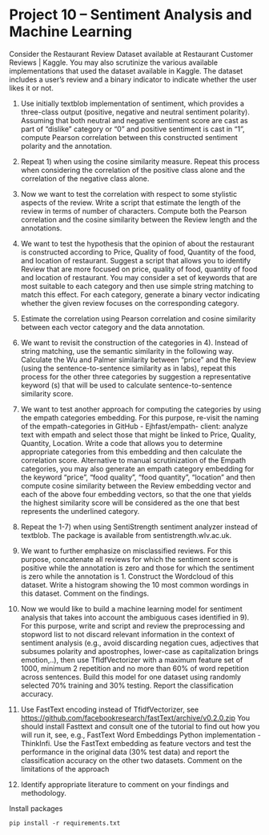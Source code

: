 # Project 10 – Sentiment Analysis and Machine Learning

Consider the Restaurant Review Dataset available at Restaurant Customer Reviews | Kaggle. You may also
scrutinize the various available implementations that used the dataset available in Kaggle. The dataset
includes a user’s review and a binary indicator to indicate whether the user likes it or not.

  1. Use initially textblob implementation of sentiment, which provides a three-class output (positive,
negative and neutral sentiment polarity). Assuming that both neutral and negative sentiment score are
cast as part of “dislike” category or “0” and positive sentiment is cast in “1”, compute Pearson
correlation between this constructed sentiment polarity and the annotation.

  2. Repeat 1) when using the cosine similarity measure. Repeat this process when considering the
correlation of the positive class alone and the correlation of the negative class alone.

  3. Now we want to test the correlation with respect to some stylistic aspects of the review. Write a script
that estimate the length of the review in terms of number of characters. Compute both the Pearson
correlation and the cosine similarity between the Review length and the annotations.

  4. We want to test the hypothesis that the opinion of about the restaurant is constructed according to
Price, Quality of food, Quantity of the food, and location of restaurant. Suggest a script that allows you
to identify Review that are more focused on price, quality of food, quantity of food and location of
restaurant. You may consider a set of keywords that are most suitable to each category and then use
simple string matching to match this effect. For each category, generate a binary vector indicating
whether the given review focuses on the corresponding category.

  5. Estimate the correlation using Pearson correlation and cosine similarity between each vector category
and the data annotation.

  6. We want to revisit the construction of the categories in 4). Instead of string matching, use the semantic
similarity in the following way. Calculate the Wu and Palmer similarity between “price” and the Review
(using the sentence-to-sentence similarity as in labs), repeat this process for the other three categories
by suggestion a representative keyword (s) that will be used to calculate sentence-to-sentence
similarity score.

  7. We want to test another approach for computing the categories by using the empath categories
embedding. For this purpose, re-visit the naming of the empath-categories in GitHub - Ejhfast/empath-
client: analyze text with empath and select those that might be linked to Price, Quality, Quantity,
Location. Write a code that allows you to determine appropriate categories from this embedding and
then calculate the correlation score. Alternative to manual scrutinization of the Empath categories,
you may also generate an empath category embedding for the keyword “price”, “food quality”, “food
quantity”, “location” and then compute cosine similarity between the Review embedding vector and
each of the above four embedding vectors, so that the one that yields the highest similarity score will
be considered as the one that best represents the underlined category.

  8. Repeat the 1-7) when using SentiStrength sentiment analyzer instead of textblob. The package is
available from sentistrength.wlv.ac.uk.

  9. We want to further emphasize on misclassified reviews. For this purpose, concatenate all reviews for
which the sentiment score is positive while the annotation is zero and those for which the sentiment is
zero while the annotation is 1. Construct the Wordcloud of this dataset. Write a histogram showing the
10 most common wordings in this dataset. Comment on the findings.

  10. Now we would like to build a machine learning model for sentiment analysis that takes into account
the ambiguous cases identified in 9). For this purpose, write and script and review the preprocessing
and stopword list to not discard relevant information in the context of sentiment analysis (e.g., avoid
discarding negation cues, adjectives that subsumes polarity and apostrophes, lower-case as
capitalization brings emotion,..), then use TfIdfVectorizer with a maximum feature set of 1000,
minimum 2 repetition and no more than 60% of word repetition across sentences. Build this model for
one dataset using randomly selected 70% training and 30% testing. Report the classification accuracy.

  11. Use FastText encoding instead of TfidfVectorizer, see
https://github.com/facebookresearch/fastText/archive/v0.2.0.zip
You should install Fasttext and consult one of the tutorial to find out how you will run it, see, e.g.,
FastText Word Embeddings Python implementation - ThinkInfi.
Use the FastText embedding as feature vectors and test the performance in the original data (30% test
data) and report the classification accuracy on the other two datasets. Comment on the limitations of
the approach

  12. Identify appropriate literature to comment on your findings and methodology.

Install packages
```
pip install -r requirements.txt
```